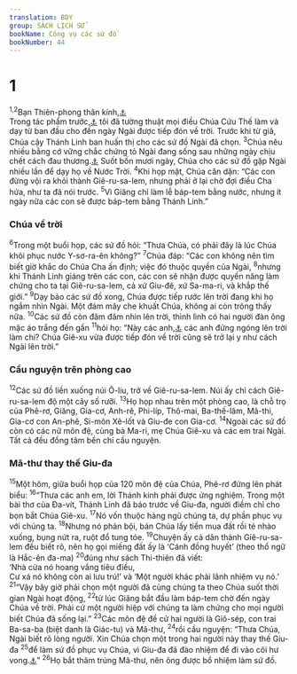 ```yaml
---
translation: BDY
group: SÁCH LỊCH SỬ
bookName: Công vụ các sứ đồ 
bookNumber: 44
---
```


<div class="title"><h1>1</h1></div>
<span class="verse cong_1_1 cong_1_2"><sup>1,2</sup>Bạn Thiên-phong thân kính,<a href="#" data-toggle="tooltip" data-placement="bottom" title="Nt Theóphilos quyền quý">⚓</a><br/>Trong tác phẩm trước,<a href="#" data-toggle="tooltip" data-placement="bottom" title="Phúc âm Lưu-ca">⚓</a> tôi đã tường thuật mọi điều Chúa Cứu Thế làm và dạy từ ban đầu cho đến ngày Ngài được tiếp đón về trời. Trước khi từ giã, Chúa cậy Thánh Linh ban huấn thị cho các sứ đồ Ngài đã chọn. </span>
<span class="verse cong_1_3"><sup>3</sup>Chúa nêu nhiều bằng cớ vững chắc chứng tỏ Ngài đang sống sau những ngày chịu chết cách đau thương.<a href="#" data-toggle="tooltip" data-placement="bottom" title="Nt chịu đau khổ">⚓</a> Suốt bốn mươi ngày, Chúa cho các sứ đồ gặp Ngài nhiều lần để dạy họ về Nước Trời. </span>
<span class="verse cong_1_4"><sup>4</sup>Khi họp mặt, Chúa căn dặn: “Các con đừng vội ra khỏi thành Giê-ru-sa-lem, nhưng phải ở lại chờ đợi điều Cha hứa, như ta đã nói trước. </span>
<span class="verse cong_1_5"><sup>5</sup>Vì Giăng chỉ làm lễ báp-tem bằng nước, nhưng ít ngày nữa các con sẽ được báp-tem bằng Thánh Linh.”</span>
<div class="title"><h3>Chúa về trời</h3></div>
<span class="verse cong_1_6"><sup>6</sup>Trong một buổi họp, các sứ đồ hỏi: “Thưa Chúa, có phải đây là lúc Chúa khôi phục nước Y-sơ-ra-ên không?” </span>
<span class="verse cong_1_7"><sup>7</sup>Chúa đáp: “Các con không nên tìm biết giờ khắc do Chúa Cha ấn định; việc đó thuộc quyền của Ngài, </span>
<span class="verse cong_1_8"><sup>8</sup>nhưng khi Thánh Linh giáng trên các con, các con sẽ nhận được quyền năng làm chứng cho ta tại Giê-ru-sa-lem, cả xứ Giu-đê, xứ Sa-ma-ri, và khắp thế giới.” </span>
<span class="verse cong_1_9"><sup>9</sup>Dạy bảo các sứ đồ xong, Chúa được tiếp rước lên trời đang khi họ ngắm nhìn Ngài. Một đám mây che khuất Chúa, không ai còn trông thấy nữa. </span>
<span class="verse cong_1_10"><sup>10</sup>Các sứ đồ còn đăm đăm nhìn lên trời, thình lình có hai người đàn ông mặc áo trắng đến gần </span>
<span class="verse cong_1_11"><sup>11</sup>hỏi họ: “Này các anh,<a href="#" data-toggle="tooltip" data-placement="bottom" title="Nt Này các người Ga-li-lê">⚓</a> các anh đứng ngóng lên trời làm chi? Chúa Giê-xu vừa được tiếp đón về trời cũng sẽ trở lại y như cách Ngài lên trời.”</span>
<div class="title"><h3>Cầu nguyện trên phòng cao</h3></div>
<span class="verse cong_1_12"><sup>12</sup>Các sứ đồ liền xuống núi Ô-liu, trở về Giê-ru-sa-lem. Núi ấy chỉ cách Giê-ru-sa-lem độ một cây số rưỡi. </span>
<span class="verse cong_1_13"><sup>13</sup>Họ họp nhau trên một phòng cao, là chỗ trọ của Phê-rơ, Giăng, Gia-cơ, Anh-rê, Phi-líp, Thô-mai, Ba-thế-lâm, Mã-thi, Gia-cơ con An-phê, Si-môn Xê-lốt và Giu-đe con Gia-cơ. </span>
<span class="verse cong_1_14"><sup>14</sup>Ngoài các sứ đồ còn có các nữ môn đệ, cùng bà Ma-ri, mẹ Chúa Giê-xu và các em trai Ngài. Tất cả đều đồng tâm bền chí cầu nguyện.</span>
<div class="title"><h3>Mã-thư thay thế Giu-đa</h3></div>
<span class="verse cong_1_15"><sup>15</sup>Một hôm, giữa buổi họp của 120 môn đệ của Chúa, Phê-rơ đứng lên phát biểu: </span>
<span class="verse cong_1_16"><sup>16</sup>“Thưa các anh em, lời Thánh kinh phải được ứng nghiệm. Trong một bài thơ của Đa-vít, Thánh Linh đã báo trước về Giu-đa, người điềm chỉ cho bọn bắt Chúa Giê-xu. </span>
<span class="verse cong_1_17"><sup>17</sup>Nó vốn thuộc hàng ngũ chúng ta, dự phần phục vụ với chúng ta. </span>
<span class="verse cong_1_18"><sup>18</sup>Nhưng nó phản bội, bán Chúa lấy tiền mua đất rồi té nhào xuống, bụng nứt ra, ruột đổ tung tóe. </span>
<span class="verse cong_1_19"><sup>19</sup>Chuyện ấy cả dân thành Giê-ru-sa-lem đều biết rõ, nên họ gọi miếng đất ấy là ‘Cánh đồng huyết’ (theo thổ ngữ là Hắc-ên đa-ma) </span>
<span class="verse cong_1_20"><sup>20</sup>đúng như sách Thi-thiên đã viết:<br/>‘Nhà cửa nó hoang vắng tiêu điều,<br/>Cư xá nó không còn ai lưu trú!’ và ‘Một người khác phải lãnh nhiệm vụ nó.’<br/></span>
<span class="verse cong_1_21"><sup>21</sup>“Vậy bây giờ phải chọn một người đã cùng chúng ta theo Chúa suốt thời gian Ngài hoạt động, </span>
<span class="verse cong_1_22"><sup>22</sup>từ lúc Giăng bắt đầu làm báp-tem chờ đến ngày Chúa về trời. Phải cứ một người hiệp với chúng ta làm chứng cho mọi người biết Chúa đã sống lại.” </span>
<span class="verse cong_1_23"><sup>23</sup>Các môn đệ đề cử hai người là Giô-sép, con trai Ba-sa-ba (biệt danh là Giác-tu) và Mã-thư, </span>
<span class="verse cong_1_24"><sup>24</sup>rồi cầu nguyện: “Thưa Chúa, Ngài biết rõ lòng người. Xin Chúa chọn một trong hai người này thay thế Giu-đa </span>
<span class="verse cong_1_25"><sup>25</sup>để làm sứ đồ phục vụ Chúa, vì Giu-đa đã đào nhiệm để đi vào cõi hư vong.<a href="#" data-toggle="tooltip" data-placement="bottom" title="Nt chỗ của nó, xem Giăng 17:12">⚓</a>” </span>
<span class="verse cong_1_26"><sup>26</sup>Họ bắt thăm trúng Mã-thư, nên ông được bổ nhiệm làm sứ đồ.</span>
